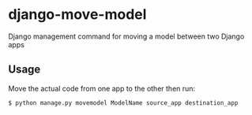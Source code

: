 # django-move-model
Django management command for moving a model between two Django apps

## Usage

Move the actual code from one app to the other then run:

    $ python manage.py movemodel ModelName source_app destination_app
